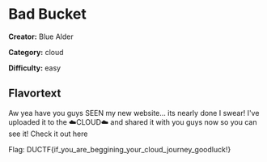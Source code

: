 # Bad Bucket

**Creator:** Blue Alder

**Category:** cloud

**Difficulty:** easy

## Flavortext

Aw yea have you guys SEEN my new website... its nearly done I swear! I've uploaded it to the ☁️CLOUD☁️ and shared it with you guys now so you can see it! Check it out here

<!-- INSERT LINK HERE -->


Flag: DUCTF{if_you_are_beggining_your_cloud_journey_goodluck!}
